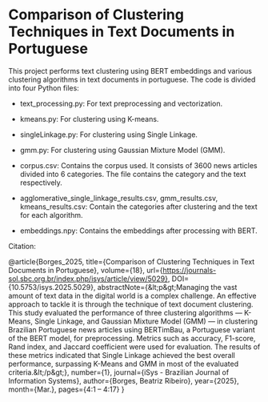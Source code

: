 # Comparison of Clustering Techniques in Text Documents in Portuguese

This project performs text clustering using BERT embeddings and various clustering algorithms in text documents in portuguese. 
The code is divided into four Python files:

* text_processing.py: For text preprocessing and vectorization.
* kmeans.py: For clustering using K-means.
* singleLinkage.py: For clustering using Single Linkage.
* gmm.py: For clustering using Gaussian Mixture Model (GMM).

* corpus.csv: Contains the corpus used. It consists of 3600 news articles divided into 6 categories. The file contains the category and the text respectively.

* agglomerative_single_linkage_results.csv, gmm_results.csv, kmeans_results.csv: Contain the categories after clustering and the text for each algorithm.

* embeddings.npy: Contains the embeddings after processing with BERT.

Citation:

@article{Borges_2025, 
title={Comparison of Clustering Techniques in Text Documents in Portuguese}, 
volume={18}, 
url={https://journals-sol.sbc.org.br/index.php/isys/article/view/5029}, 
DOI={10.5753/isys.2025.5029}, 
abstractNote={&amp;lt;p&amp;gt;Managing the vast amount of text data in the digital world is a complex challenge. An effective approach to tackle it is through the technique of text document clustering. This study evaluated the performance of three clustering algorithms — K-Means, Single Linkage, and Gaussian Mixture Model (GMM) — in clustering Brazilian Portuguese news articles using BERTimBau, a Portuguese variant of the BERT model, for preprocessing. Metrics such as accuracy, F1-score, Rand index, and Jaccard coefficient were used for evaluation. The results of these metrics indicated that Single Linkage achieved the best overall performance, surpassing K-Means and GMM in most of the evaluated criteria.&amp;lt;/p&amp;gt;}, 
number={1}, 
journal={iSys - Brazilian Journal of Information Systems}, 
author={Borges, Beatriz Ribeiro}, 
year={2025}, 
month={Mar.}, 
pages={4:1 – 4:17} }
